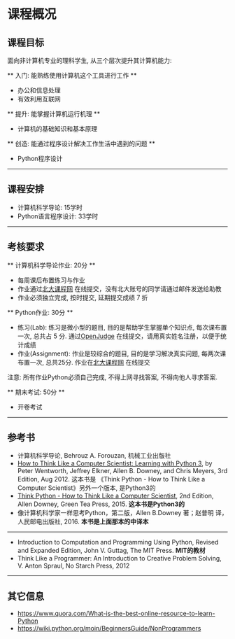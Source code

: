 课程概况
=======

课程目标
--------

面向非计算机专业的理科学生, 从三个层次提升其计算机能力:

** 入门: 能熟练使用计算机这个工具进行工作 **

  - 办公和信息处理
  - 有效利用互联网

** 提升: 能掌握计算机运行机理 **

  * 计算机的基础知识和基本原理

** 创造: 能通过程序设计解决工作生活中遇到的问题 **

  * Python程序设计

----

课程安排
-------

- 计算机科学导论: 15学时
- Python语言程序设计: 33学时

----

考核要求
---------

** 计算机科学导论作业: 20分 **

  * 每周课后布置练习与作业
  * 作业通过[北大课程网](http://course.pku.edu.cn) 在线提交，没有北大账号的同学请通过邮件发送给助教
  * 作业必须独立完成, 按时提交, 延期提交成绩 7 折

** Python作业:  30分 **

  * 练习(Lab): 练习是微小型的题目, 目的是帮助学生掌握单个知识点, 每次课布置一次, 总共占 5 分. 通过[OpenJudge](http://ic.openjudge.cn) 在线提交，请用真实姓名注册，以便于统计成绩
  * 作业(Assignment): 作业是较综合的题目, 目的是学习解决真实问题, 每两次课布置一次, 总共25分. 作业在[北大课程网](http://course.pku.edu.cn) 在线提交

<div class="alert alert-info">
注意: 所有作业Python必须自己完成, 不得上网寻找答案, 不得向他人寻求答案.
</div>

** 期末考试: 50分 **

  * 开卷考试

----

参考书
-----------

- 计算机科学导论, Behrouz A. Forouzan, 机械工业出版社
- [How to Think Like a Computer Scientist: Learning with Python 3](http://www.ict.ru.ac.za/Resources/cspw/thinkcspy3/), by Peter Wentworth, Jeffrey Elkner, Allen B. Downey, and Chris Meyers, 3rd Edition, Aug 2012. 这本书是 《Think Python - How to Think Like a Computer Scientist》另外一个版本, 是Python3的
- [Think Python - How to Think Like a Computer Scientist](http://greenteapress.com/wp/think-python-2e/), 2nd Edition, Allen Downey, Green Tea Press, 2015. **这本书是Python3的**
- 像计算机科学家一样思考Python，第二版，Allen B.Downey 著；赵普明 译，人民邮电出版社, 2016. **本书是上面那本的中译本**

---

- Introduction to Computation and Programming Using Python, Revised and Expanded Edition, John V. Guttag, The MIT Press. **MIT的教材**
- Think Like a Programmer: An Introduction to Creative Problem Solving, V. Anton Spraul, No Starch Press, 2012

----

其它信息
-------

- https://www.quora.com/What-is-the-best-online-resource-to-learn-Python
- https://wiki.python.org/moin/BeginnersGuide/NonProgrammers
